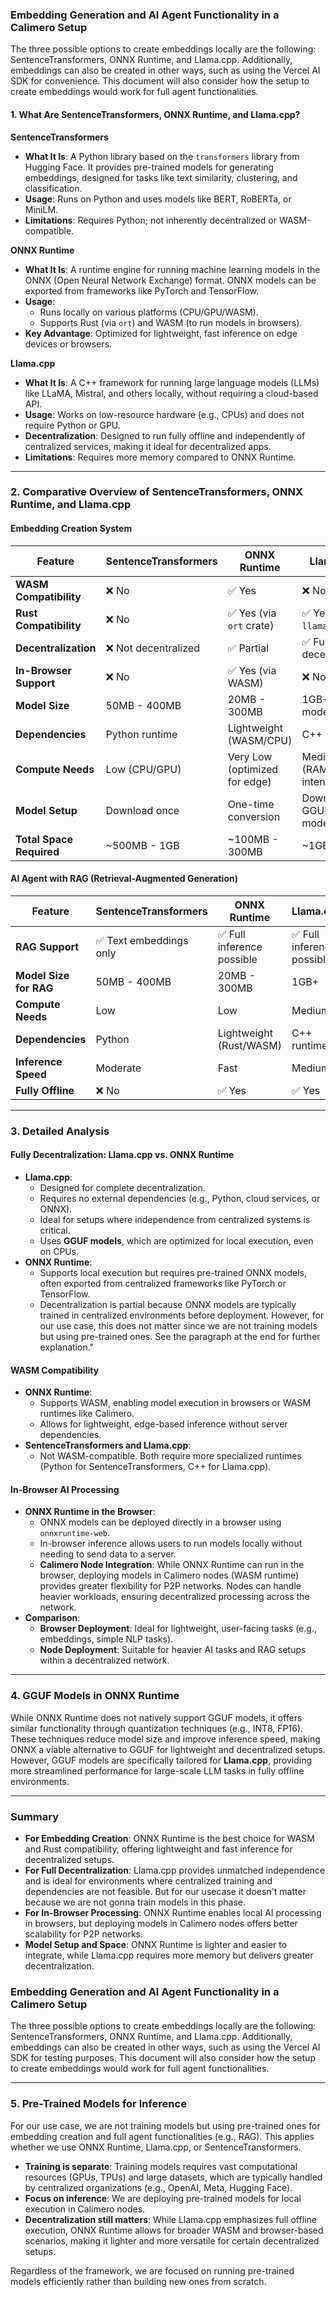 ### Embedding Generation and AI Agent Functionality in a Calimero Setup

The three possible options to create embeddings locally are the following: SentenceTransformers, ONNX Runtime, and Llama.cpp. Additionally, embeddings can also be created in other ways, such as using the Vercel AI SDK for convenience. This document will also consider how the setup to create embeddings would work for full agent functionalities.

#### **1. What Are SentenceTransformers, ONNX Runtime, and Llama.cpp?**

**SentenceTransformers**

- **What It Is**: A Python library based on the `transformers` library from Hugging Face. It provides pre-trained models for generating embeddings, designed for tasks like text similarity, clustering, and classification.
- **Usage**: Runs on Python and uses models like BERT, RoBERTa, or MiniLM.
- **Limitations**: Requires Python; not inherently decentralized or WASM-compatible.

**ONNX Runtime**

- **What It Is**: A runtime engine for running machine learning models in the ONNX (Open Neural Network Exchange) format. ONNX models can be exported from frameworks like PyTorch and TensorFlow.
- **Usage**:
  - Runs locally on various platforms (CPU/GPU/WASM).
  - Supports Rust (via `ort`) and WASM (to run models in browsers).
- **Key Advantage**: Optimized for lightweight, fast inference on edge devices or browsers.

**Llama.cpp**

- **What It Is**: A C++ framework for running large language models (LLMs) like LLaMA, Mistral, and others locally, without requiring a cloud-based API.
- **Usage**: Works on low-resource hardware (e.g., CPUs) and does not require Python or GPU.
- **Decentralization**: Designed to run fully offline and independently of centralized services, making it ideal for decentralized apps.
- **Limitations**: Requires more memory compared to ONNX Runtime.

---

### **2. Comparative Overview of SentenceTransformers, ONNX Runtime, and Llama.cpp**

#### **Embedding Creation System**

| **Feature**              | **SentenceTransformers** | **ONNX Runtime**              | **Llama.cpp**               |
| ------------------------ | ------------------------ | ----------------------------- | --------------------------- |
| **WASM Compatibility**   | ❌ No                    | ✅ Yes                        | ❌ No                       |
| **Rust Compatibility**   | ❌ No                    | ✅ Yes (via `ort` crate)      | ✅ Yes (via `llama_cpp_rs`) |
| **Decentralization**     | ❌ Not decentralized     | ✅ Partial                    | ✅ Fully decentralized      |
| **In-Browser Support**   | ❌ No                    | ✅ Yes (via WASM)             | ❌ No                       |
| **Model Size**           | 50MB - 400MB             | 20MB - 300MB                  | 1GB+ (GGUF models)          |
| **Dependencies**         | Python runtime           | Lightweight (WASM/CPU)        | C++ runtime                 |
| **Compute Needs**        | Low (CPU/GPU)            | Very Low (optimized for edge) | Medium (RAM-intensive)      |
| **Model Setup**          | Download once            | One-time conversion           | Download GGUF models        |
| **Total Space Required** | ~500MB - 1GB             | ~100MB - 300MB                | ~1GB - 7GB                  |

#### **AI Agent with RAG (Retrieval-Augmented Generation)**

| **Feature**            | **SentenceTransformers** | **ONNX Runtime**           | **Llama.cpp**              |
| ---------------------- | ------------------------ | -------------------------- | -------------------------- |
| **RAG Support**        | ✅ Text embeddings only  | ✅ Full inference possible | ✅ Full inference possible |
| **Model Size for RAG** | 50MB - 400MB             | 20MB - 300MB               | 1GB+                       |
| **Compute Needs**      | Low                      | Low                        | Medium                     |
| **Dependencies**       | Python                   | Lightweight (Rust/WASM)    | C++ runtime                |
| **Inference Speed**    | Moderate                 | Fast                       | Medium                     |
| **Fully Offline**      | ❌ No                    | ✅ Yes                     | ✅ Yes                     |

---

### **3. Detailed Analysis**

#### **Fully Decentralization: Llama.cpp vs. ONNX Runtime**

- **Llama.cpp**:
  - Designed for complete decentralization.
  - Requires no external dependencies (e.g., Python, cloud services, or ONNX).
  - Ideal for setups where independence from centralized systems is critical.
  - Uses **GGUF models**, which are optimized for local execution, even on CPUs.
- **ONNX Runtime**:
  - Supports local execution but requires pre-trained ONNX models, often exported from centralized frameworks like PyTorch or TensorFlow.
  - Decentralization is partial because ONNX models are typically trained in centralized environments before deployment. However, for our use case, this does not matter since we are not training models but using pre-trained ones. See the paragraph at the end for further explanation."

#### **WASM Compatibility**

- **ONNX Runtime**:
  - Supports WASM, enabling model execution in browsers or WASM runtimes like Calimero.
  - Allows for lightweight, edge-based inference without server dependencies.
- **SentenceTransformers and Llama.cpp**:
  - Not WASM-compatible. Both require more specialized runtimes (Python for SentenceTransformers, C++ for Llama.cpp).

#### **In-Browser AI Processing**

- **ONNX Runtime in the Browser**:
  - ONNX models can be deployed directly in a browser using `onnxruntime-web`.
  - In-browser inference allows users to run models locally without needing to send data to a server.
  - **Calimero Node Integration**: While ONNX Runtime can run in the browser, deploying models in Calimero nodes (WASM runtime) provides greater flexibility for P2P networks. Nodes can handle heavier workloads, ensuring decentralized processing across the network.
- **Comparison**:
  - **Browser Deployment**: Ideal for lightweight, user-facing tasks (e.g., embeddings, simple NLP tasks).
  - **Node Deployment**: Suitable for heavier AI tasks and RAG setups within a decentralized network.

---

### **4. GGUF Models in ONNX Runtime**

While ONNX Runtime does not natively support GGUF models, it offers similar functionality through quantization techniques (e.g., INT8, FP16). These techniques reduce model size and improve inference speed, making ONNX a viable alternative to GGUF for lightweight and decentralized setups. However, GGUF models are specifically tailored for **Llama.cpp**, providing more streamlined performance for large-scale LLM tasks in fully offline environments.

---

### **Summary**

- **For Embedding Creation**: ONNX Runtime is the best choice for WASM and Rust compatibility, offering lightweight and fast inference for decentralized setups.
- **For Full Decentralization**: Llama.cpp provides unmatched independence and is ideal for environments where centralized training and dependencies are not feasible. But for our usecase it doesn't matter because we are not gonna train models in this phase.
- **For In-Browser Processing**: ONNX Runtime enables local AI processing in browsers, but deploying models in Calimero nodes offers better scalability for P2P networks.
- **Model Setup and Space**: ONNX Runtime is lighter and easier to integrate, while Llama.cpp requires more memory but delivers greater decentralization.

### Embedding Generation and AI Agent Functionality in a Calimero Setup

The three possible options to create embeddings locally are the following: SentenceTransformers, ONNX Runtime, and Llama.cpp. Additionally, embeddings can also be created in other ways, such as using the Vercel AI SDK for testing purposes. This document will also consider how the setup to create embeddings would work for full agent functionalities.

---

### **5. Pre-Trained Models for Inference**

For our use case, we are not training models but using pre-trained ones for embedding creation and full agent functionalities (e.g., RAG). This applies whether we use ONNX Runtime, Llama.cpp, or SentenceTransformers.

- **Training is separate**: Training models requires vast computational resources (GPUs, TPUs) and large datasets, which are typically handled by centralized organizations (e.g., OpenAI, Meta, Hugging Face).
- **Focus on inference**: We are deploying pre-trained models for local execution in Calimero nodes.
- **Decentralization still matters**: While Llama.cpp emphasizes full offline execution, ONNX Runtime allows for broader WASM and browser-based scenarios, making it lighter and more versatile for certain decentralized setups.

Regardless of the framework, we are focused on running pre-trained models efficiently rather than building new ones from scratch.
